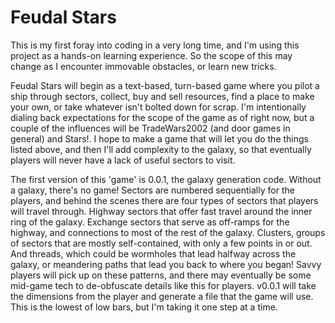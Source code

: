 # Feudal Stars
This is my first foray into coding in a very long time, and I'm using this project as a hands-on learning experience. So the scope of this may change as I encounter immovable obstacles, or learn new tricks.

Feudal Stars will begin as a text-based, turn-based game where you pilot a ship through sectors, collect, buy and sell resources, find a place to make your own, or take whatever isn't bolted down for scrap. I'm intentionally dialing back expectations for the scope of the game as of right now, but a couple of the influences will be TradeWars2002 (and door games in general) and Stars!. I hope to make a game that will let you do the things listed above, and then I'll add complexity to the galaxy, so that eventually players will never have a lack of useful sectors to visit.

The first version of this 'game' is 0.0.1, the galaxy generation code. Without a galaxy, there's no game! Sectors are numbered sequentially for the players, and behind the scenes there are four types of sectors that players will travel through. Highway sectors that offer fast travel around the inner ring of the galaxy. Exchange sectors that serve as off-ramps for the highway, and connections to most of the rest of the galaxy. Clusters, groups of sectors that are mostly self-contained, with only a few points in or out. And threads, which could be wormholes that lead halfway across the galaxy, or meandering paths that lead you back to where you began! Savvy players will pick up on these patterns, and there may eventually be some mid-game tech to de-obfuscate details like this for players. v0.0.1 will take the dimensions from the player and generate a file that the game will use. This is the lowest of low bars, but I'm taking it one step at a time.
